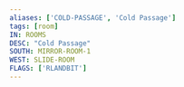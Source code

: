 ```yaml
---
aliases: ['COLD-PASSAGE', 'Cold Passage']
tags: [room]
IN: ROOMS
DESC: "Cold Passage"
SOUTH: MIRROR-ROOM-1
WEST: SLIDE-ROOM
FLAGS: ['RLANDBIT']
---
```

